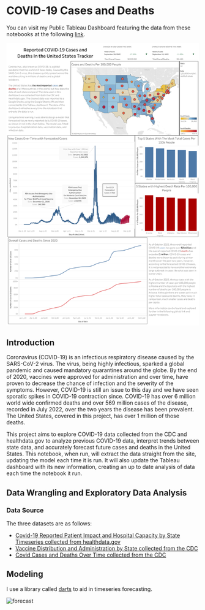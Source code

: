 # COVID-19 Cases and Deaths

You can visit my Public Tableau Dashboard featuring the data from these notebooks at the following [link](https://public.tableau.com/app/profile/tony.tran2362/viz/COVID-19Data_16637479536980/ReportedCOVID-19CasesandDeathsIntheUnitedStatesTracker).

![COVID-19 Dashboard](Image/Dashboard.png)

## Introduction
Coronavirus (COVID-19) is an infectious respiratory disease caused by the SARS-CoV-2 virus. The virus, being highly infectious, sparked a global pandemic and caused mandatory quarantines around the globe. By the end of 2020, vaccines were approved for administration and over time, have proven to decrease the chance of infection and the severity of the symptoms. However, COVID-19 is still an issue to this day and we have seen sporatic spikes in COVID-19 contraction since. COVID-19 has over 6 million world wide confirmed deaths and over 569 million cases of the disease, recorded in July 2022, over the two years the disease has been prevalent. The United States, covered in this project, has over 1 million of those deaths.

This project aims to explore COVID-19 data collected from the CDC and healthdata.gov to analyze previous COVID-19 data, interpret trends between state data, and accurately forecast future cases and deaths in the United States. This notebook, when run, will extract the data straight from the site, updating the model each time it is run. It will also update the Tableau dashboard with its new information, creating an up to date analysis of data each time the notebook it run.

## Data Wrangling and Exploratory Data Analysis
### Data Source

The three datasets are as follows:
- [Covid-19 Reported Patient Impact and Hospital Capacity by State Timeseries collected from healthdata.gov](https://healthdata.gov/Hospital/COVID-19-Reported-Patient-Impact-and-Hospital-Capa/g62h-syeh)
- [Vaccine Distribution and Administration by State collected from the CDC](https://data.cdc.gov/Vaccinations/COVID-19-Vaccinations-in-the-United-States-Jurisdi/unsk-b7fc)
- [Covid Cases and Deaths Over Time collected from the CDC](https://data.cdc.gov/Case-Surveillance/United-States-COVID-19-Cases-and-Deaths-by-State-o/9mfq-cb36)

## Modeling

I use a library called [darts](https://unit8co.github.io/darts/) to aid in timeseries forecasting.

![forecast](Image/CasePrediction.png)


